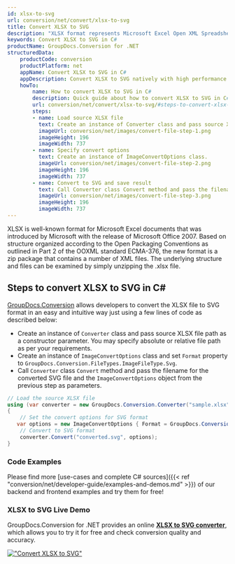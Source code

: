 ```yaml
---
id: xlsx-to-svg
url: conversion/net/convert/xlsx-to-svg
title: Convert XLSX to SVG
description: "XLSX format represents Microsoft Excel Open XML Spreadsheet with .xlsx extension. Learn how to convert XLSX to SVG file programmatically in C# language using GroupDocs.Conversion for .NET library."
keywords: Convert XLSX to SVG in C#
productName: GroupDocs.Conversion for .NET
structuredData:
    productCode: conversion
    productPlatform: net
    appName: Convert XLSX to SVG in C#
    appDescription: Convert XLSX to SVG natively with high performance using C# language and server side GroupDocs.Conversion for .NET APIs, without the use of any software like Microsoft or Open Office.
    howTo:
        name: How to convert XLSX to SVG in C# 
        description: Quick guide about how to convert XLSX to SVG in C# with high performance and accuracy.
        url: conversion/net/convert/xlsx-to-svg/#steps-to-convert-xlsx-to-svg-in-c
        steps:
        - name: Load source XLSX file 
          text: Create an instance of Converter class and pass source XLSX file path as a constructor parameter. You may specify absolute or relative file path as per your requirements. 
          imageUrl: conversion/net/images/convert-file-step-1.png
          imageHeight: 196
          imageWidth: 737
        - name: Specify convert options 
          text: Create an instance of ImageConvertOptions class.
          imageUrl: conversion/net/images/convert-file-step-2.png
          imageHeight: 196
          imageWidth: 737
        - name: Convert to SVG and save result 
          text: Call Converter class Convert method and pass the filename for the converted HTML file and the ImageConvertOptions object from the previous step as parameters.
          imageUrl: conversion/net/images/convert-file-step-3.png
          imageHeight: 196
          imageWidth: 737
---
```


XLSX is well-known format for Microsoft Excel documents that was introduced by Microsoft with the release of Microsoft Office 2007. Based on structure organized according to the Open Packaging Conventions as outlined in Part 2 of the OOXML standard ECMA-376, the new format is a zip package that contains a number of XML files. The underlying structure and files can be examined by simply unzipping the .xlsx file.

## Steps to convert XLSX to SVG in C#

[GroupDocs.Conversion](https://products.groupdocs.com/conversion/net) allows developers to convert the XLSX file to SVG format in an easy and intuitive way just using a few lines of code as described below:

* Create an instance of `Converter` class and pass source XLSX file path as a constructor parameter. You may specify absolute or relative file path as per your requirements. 
* Create an instance of `ImageConvertOptions` class and set `Format` property to `GroupDocs.Conversion.FileTypes.ImageFileType.Svg`.
* Call `Converter` class `Convert` method and pass the filename for the converted SVG file and the `ImageConvertOptions` object from the previous step as parameters.

```csharp
// Load the source XLSX file
using (var converter = new GroupDocs.Conversion.Converter("sample.xlsx"))
{
    // Set the convert options for SVG format
   var options = new ImageConvertOptions { Format = GroupDocs.Conversion.FileTypes.ImageFileType.Svg };
    // Convert to SVG format
    converter.Convert("converted.svg", options);
}
```

### Code Examples

Please find more [use-cases and complete C# sources]({{< ref "conversion/net/developer-guide/examples-and-demos.md" >}}) of our backend and frontend examples and try them for free!

### XLSX to SVG Live Demo

GroupDocs.Conversion for .NET provides an online [**XLSX to SVG converter**](https://products.groupdocs.app/conversion/xlsx-to-svg), which allows you to try it for free and check conversion quality and accuracy.

[!["Convert XLSX to SVG"](conversion/net/images/convert-to-svg/convert-xlsx-to-svg.png)](https://products.groupdocs.app/conversion/xlsx-to-svg)